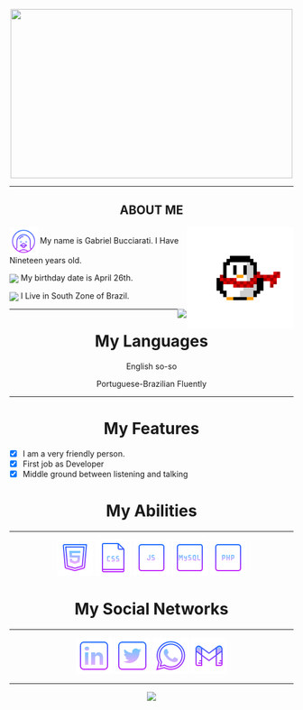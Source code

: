 <p align="center"> <img src="https://i.gifer.com/origin/fe/fe9eebde5e19b66192281164142359e4.gif" width=500 height=300 align=center> </p>
                  <hr>
                            <h2 align="center"> ABOUT ME </h2>
                            
                            
<img src="assets\Profile\pinguim.gif" width="190" height="180" align="right">

<img src="assets\Profile\icons8-linux-64.png" width="50" align="center"> My name is Gabriel Bucciarati. I Have Nineteen years old. 

<img src="assets\Profile\icons8-aniversário-64.png" class="cake" width="50" align="center">  My birthday date is April 26th.

<img src="assets\Profile\icons8-página-inicial-64.png" width="50" align="center"> I Live in South Zone of Brazil.

<img src="https://github-readme-stats.vercel.app/api?username=ehotedas&show_icons=true&theme=tokyonight" align="right">

<hr>

<h1 align="center"> My Languages </h1>

<p align="center"> English so-so </p>
<p align="center"> Portuguese-Brazilian Fluently </p>

<hr>

<h1 align="center"> My Features </h1>

- [x] I am a very friendly person.
- [x] First job as Developer
- [x] Middle ground between listening and talking

<h1 align="center"> My Abilities </h1>
<hr>

<p align="center">
        <img src="https://github.com/ehotedas/ehotedas/blob/main/assets/Abilities/icons8-html-5-64.png">
        <img src="https://github.com/ehotedas/ehotedas/blob/main/assets/Abilities/icons8-ficheiro-css-64.png">
        <img src="https://github.com/ehotedas/ehotedas/blob/main/assets/Abilities/icons8-javascript-64.png"> 
        <img src="assets\Abilities\icons8-mysql-64.png">
        <img src="https://raw.githubusercontent.com/ehotedas/ehotedas/main/assets/Abilities/icons8-php-64.png">
</p>
 
<h1 align="center">  My Social Networks </h1>
<hr>
        <p align="center">
        <a href="https://www.linkedin.com/in/gabriel-demarchi-1504ba18a/"><img src="https://github.com/ehotedas/ehotedas/blob/main/assets/Social%20Networks/icons8-linkedin-64.png"></a>
        <a href="https://twitter.com/the_bucciarati"><img src="https://github.com/ehotedas/ehotedas/blob/main/assets/Social%20Networks/icons8-twitter-quadrado-64.png"></a>
        <a href="https://api.whatsapp.com/send?phone=47984185003&text=Olá,%20Vim%20pelo%20GitHub!"><img src="https://github.com/ehotedas/ehotedas/blob/main/assets/Social%20Networks/icons8-whatsapp-64.png"></a>
        <a href="mailto:gabrieldemarchi01@gmail.com"><img src="assets\Social Networks\icons8-gmail-64 (1).png"></a>
        
 <hr>

<p align="center">
<img src="https://github-readme-stats.vercel.app/api/top-langs/?username=ehotedas&layout=compact)](https://github.com/anuraghazra/github-readme-stats">
</p>


   
